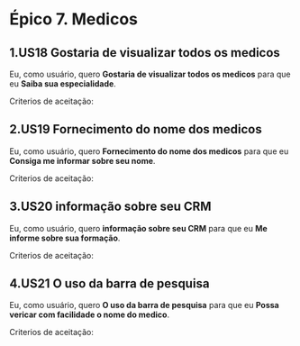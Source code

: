 # Épico 7. Medicos

## 1.US18 Gostaria de visualizar todos os medicos
Eu, como usuário, quero **Gostaria de visualizar todos os medicos** para que eu **Saiba sua especialidade**.
<p>Criterios de aceitação:</p>

## 2.US19 Fornecimento do nome dos medicos
Eu, como usuário, quero **Fornecimento do nome dos medicos** para que eu **Consiga me informar sobre seu nome**.
<p>Criterios de aceitação:</p>

## 3.US20 informação sobre seu CRM
Eu, como usuário, quero **informação sobre seu CRM** para que eu **Me informe sobre sua formação**.
<p>Criterios de aceitação:</p>

## 4.US21 O uso da barra de pesquisa
Eu, como usuário, quero **O uso da barra de pesquisa** para que eu **Possa vericar com facilidade o nome do medico**.
<p>Criterios de aceitação:</p>

